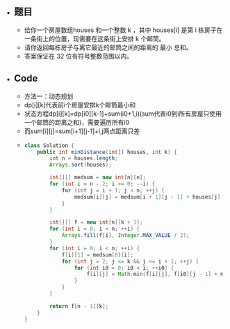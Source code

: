 - ## 题目
	- 给你一个房屋数组houses 和一个整数 k ，其中 houses[i] 是第 i 栋房子在一条街上的位置，现需要在这条街上安排 k 个邮筒。
	- 请你返回每栋房子与离它最近的邮筒之间的距离的 最小 总和。
	- 答案保证在 32 位有符号整数范围以内。
- ## Code
	- 方法一：动态规划
	- dp[i][k]代表前i个房屋安排k个邮筒最小和
	- 状态方程dp[i][k]=dp[i0][k-1]+sum(i0+1,i)(sum代表i0到i所有房屋只使用一个邮筒的距离之和)，需要遍历所有i0
	- 而sum[i][j]=sum[i+1][j-1]+i,j两点距离只差
	- ```java
	  class Solution {
	      public int minDistance(int[] houses, int k) {
	          int n = houses.length;
	          Arrays.sort(houses);
	  
	          int[][] medsum = new int[n][n];
	          for (int i = n - 2; i >= 0; --i) {
	              for (int j = i + 1; j < n; ++j) {
	                  medsum[i][j] = medsum[i + 1][j - 1] + houses[j] - houses[i];
	              }
	          }
	  
	          int[][] f = new int[n][k + 1];
	          for (int i = 0; i < n; ++i) {
	              Arrays.fill(f[i], Integer.MAX_VALUE / 2);
	          }
	          for (int i = 0; i < n; ++i) {
	              f[i][1] = medsum[0][i];
	              for (int j = 2; j <= k && j <= i + 1; ++j) {
	                  for (int i0 = 0; i0 < i; ++i0) {
	                      f[i][j] = Math.min(f[i][j], f[i0][j - 1] + medsum[i0 + 1][i]);
	                  }
	              }
	          }
	  
	          return f[n - 1][k];
	      }
	  }
	  
	  ```